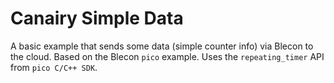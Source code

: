 # Canairy Simple Data

A basic example that sends some data (simple counter info) via Blecon to the cloud. Based on the Blecon `pico` example. Uses the `repeating_timer` API from `pico C/C++ SDK`.

